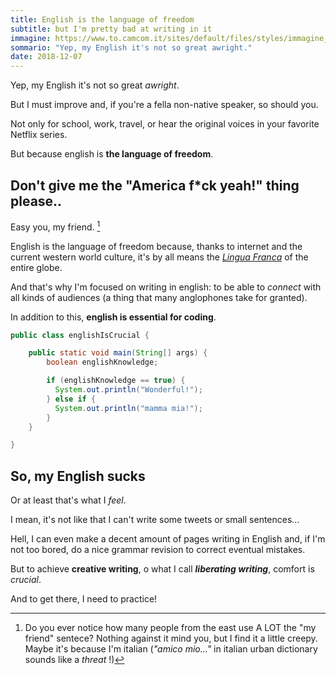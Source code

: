 ```yaml
---
title: English is the language of freedom
subtitle: but I'm pretty bad at writing in it
immagine: https://www.to.camcom.it/sites/default/files/styles/immagine_grande/public/sito_testata_languagesenglish.png?itok=f6PrJinO
sommario: "Yep, my English it's not so great awright."
date: 2018-12-07
---
```


Yep, my English it's not so great _awright_.

But I must improve and, if you're a fella non-native speaker, so should you.

Not only for school, work, travel, or hear the original voices in your favorite Netflix series.

But because english is **the language of freedom**.

## Don't give me the "America f*ck yeah!" thing please..

Easy you, my friend. [^friend]

[^friend]: Do you ever notice how many people from the east use A LOT the "my friend" sentece? Nothing against it mind you, but I find it a little creepy. Maybe it's because I'm italian (_"amico mio..."_ in italian urban dictionary sounds like a _threat_ !)

English is the language of freedom because, thanks to internet and the current western world culture, it's by all means the [_Lingua Franca_](https://en.wikipedia.org/wiki/Euro_English) of the entire globe.

And that's why I'm focused on writing in english: to be able to _connect_ with all kinds of audiences (a thing that many anglophones take for granted).

In addition to this, **english is essential for coding**.

```java
public class englishIsCrucial {

    public static void main(String[] args) {
        boolean englishKnowledge;

        if (englishKnowledge == true) {
          System.out.println("Wonderful!");
        } else if {
          System.out.println("mamma mia!");
        }
    }

}
```

## So, my English sucks

Or at least that's what I _feel_.

I mean, it's not like that I can't write some tweets or small sentences...

Hell, I can even make a decent amount of pages writing in English and, if I'm not too bored, do a nice grammar revision to correct eventual mistakes.

But to achieve **creative writing**, o what I call **_liberating writing_**, comfort is _crucial_.

And to get there, I need to practice!
